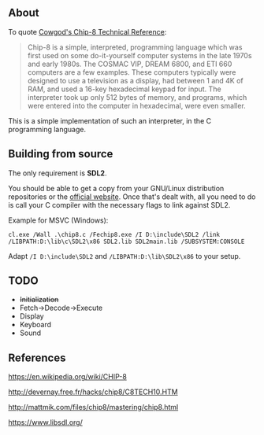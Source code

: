 ## About

To quote [Cowgod's Chip-8 Technical Reference](http://devernay.free.fr/hacks/chip8/C8TECH10.HTM):

> Chip-8 is a simple, interpreted, programming language which was first used on some do-it-yourself computer systems in the late 1970s and early 1980s.
> The COSMAC VIP, DREAM 6800, and ETI 660 computers are a few examples.
> These computers typically were designed to use a television as a display, had between 1 and 4K of RAM, and used a 16-key hexadecimal keypad for input.
> The interpreter took up only 512 bytes of memory, and programs, which were entered into the computer in hexadecimal, were even smaller.

This is a simple implementation of such an interpreter, in the C programming language.

## Building from source

The only requirement is **SDL2**.

You should be able to get a copy from your GNU/Linux distribution repositories or the [official website](https://www.libsdl.org/). Once that's dealt with, all you need to do is call your C compiler with the necessary flags to link against SDL2.

Example for MSVC (Windows):

```
cl.exe /Wall .\chip8.c /Fechip8.exe /I D:\include\SDL2 /link /LIBPATH:D:\lib\c\SDL2\x86 SDL2.lib SDL2main.lib /SUBSYSTEM:CONSOLE
```

Adapt `/I D:\include\SDL2` and `/LIBPATH:D:\lib\SDL2\x86` to your setup.

## TODO

* ~~Initialization~~
* Fetch->Decode->Execute
* Display
* Keyboard
* Sound

## References

https://en.wikipedia.org/wiki/CHIP-8

http://devernay.free.fr/hacks/chip8/C8TECH10.HTM

http://mattmik.com/files/chip8/mastering/chip8.html

https://www.libsdl.org/